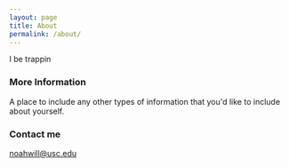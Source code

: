 ```yaml
---
layout: page
title: About
permalink: /about/
---
```


I be trappin

### More Information

A place to include any other types of information that you'd like to include about yourself.

### Contact me

[noahwill@usc.edu](mailto:noahwill@usc.edu)
